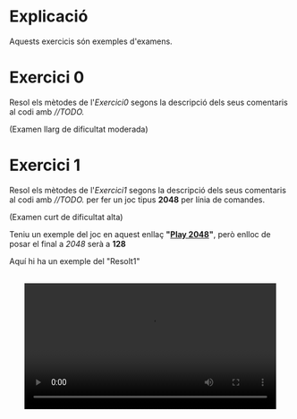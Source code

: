 
# Explicació

Aquests exercicis són exemples d'examens.

# Exercici 0

Resol els mètodes de l'*Exercici0* segons la descripció dels seus comentaris al codi amb *//TODO.*

(Examen llarg de dificultat moderada)

# Exercici 1

Resol els mètodes de l'*Exercici1* segons la descripció dels seus comentaris al codi amb *//TODO.* per fer un joc tipus **2048** per línia de comandes.

(Examen curt de dificultat alta)

Teniu un exemple del joc en aquest enllaç **"[Play 2048](https://play2048.co)"**, però enlloc de posar el final a *2048* serà a **128**

Aquí hi ha un exemple del "Resolt1"

<br/>
<center>
<video width="100%" style="max-width:450px;" controls allowfullscreen>
  <source src="./Exercici1.mov" type="video/mp4">
</video>
</center>
<br/>